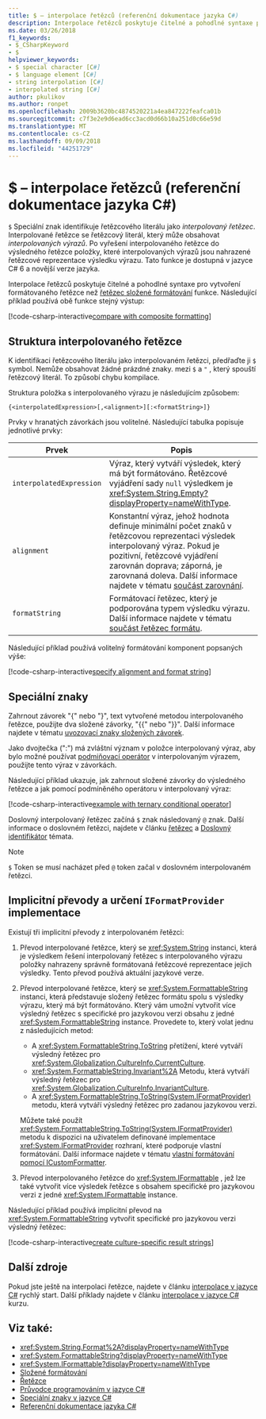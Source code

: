 ```yaml
---
title: $ – interpolace řetězců (referenční dokumentace jazyka C#)
description: Interpolace řetězců poskytuje čitelné a pohodlné syntaxe pro formátování výstupní řetězec než tradiční řetězec složené formátování.
ms.date: 03/26/2018
f1_keywords:
- $_CSharpKeyword
- $
helpviewer_keywords:
- $ special character [C#]
- $ language element [C#]
- string interpolation [C#]
- interpolated string [C#]
author: pkulikov
ms.author: ronpet
ms.openlocfilehash: 2009b3620bc4874520221a4ea847222feafca01b
ms.sourcegitcommit: c7f3e2e9d6ead6cc3acd0d66b10a251d0c66e59d
ms.translationtype: MT
ms.contentlocale: cs-CZ
ms.lasthandoff: 09/09/2018
ms.locfileid: "44251729"
---
```

# <a name="---string-interpolation-c-reference"></a>$ – interpolace řetězců (referenční dokumentace jazyka C#)

`$` Speciální znak identifikuje řetězcového literálu jako *interpolovaný řetězec*. Interpolované řetězce se řetězcový literál, který může obsahovat *interpolovaných výrazů*. Po vyřešení interpolovaného řetězce do výsledného řetězce položky, které interpolovaných výrazů jsou nahrazené řetězcové reprezentace výsledku výrazu. Tato funkce je dostupná v jazyce C# 6 a novější verze jazyka.

Interpolace řetězců poskytuje čitelné a pohodlné syntaxe pro vytvoření formátovaného řetězce než [řetězec složené formátování](../../../standard/base-types/composite-formatting.md) funkce. Následující příklad používá obě funkce stejný výstup:

[!code-csharp-interactive[compare with composite formatting](../../../../samples/snippets/csharp/language-reference/tokens/string-interpolation.cs#1)]

## <a name="structure-of-an-interpolated-string"></a>Struktura interpolovaného řetězce

K identifikaci řetězcového literálu jako interpolovaném řetězci, předřaďte ji `$` symbol. Nemůže obsahovat žádné prázdné znaky. mezi `$` a `"` , který spouští řetězcový literál. To způsobí chybu kompilace.

Struktura položka s interpolovaného výrazu je následujícím způsobem:

```
{<interpolatedExpression>[,<alignment>][:<formatString>]}
```

Prvky v hranatých závorkách jsou volitelné. Následující tabulka popisuje jednotlivé prvky:

|Prvek|Popis|
|-------------|-----------------|
|`interpolatedExpression`|Výraz, který vytváří výsledek, který má být formátováno. Řetězcové vyjádření sady `null` výsledkem je <xref:System.String.Empty?displayProperty=nameWithType>.|
|`alignment`|Konstantní výraz, jehož hodnota definuje minimální počet znaků v řetězcovou reprezentaci výsledek interpolovaný výraz. Pokud je pozitivní, řetězcové vyjádření zarovnán doprava; záporná, je zarovnaná doleva. Další informace najdete v tématu [součást zarovnání](../../../standard/base-types/composite-formatting.md#alignment-component).|
|`formatString`|Formátovací řetězec, který je podporována typem výsledku výrazu. Další informace najdete v tématu [součást řetězec formátu](../../../standard/base-types/composite-formatting.md#format-string-component).|

Následující příklad používá volitelný formátování komponent popsaných výše:

[!code-csharp-interactive[specify alignment and format string](../../../../samples/snippets/csharp/language-reference/tokens/string-interpolation.cs#2)]

## <a name="special-characters"></a>Speciální znaky

Zahrnout závorek "{" nebo "}", text vytvořené metodou interpolovaného řetězce, použijte dva složené závorky, "{{" nebo "}}". Další informace najdete v tématu [uvozovací znaky složených závorek](../../../standard/base-types/composite-formatting.md#escaping-braces).

Jako dvojtečka (":") má zvláštní význam v položce interpolovaný výraz, aby bylo možné používat [podmiňovací operátor](../operators/conditional-operator.md) v interpolovaným výrazem, použijte tento výraz v závorkách.

Následující příklad ukazuje, jak zahrnout složené závorky do výsledného řetězce a jak pomocí podmíněného operátoru v interpolovaný výraz:

[!code-csharp-interactive[example with ternary conditional operator](../../../../samples/snippets/csharp/language-reference/tokens/string-interpolation.cs#3)]

Doslovný interpolovaný řetězec začíná `$` znak následovaný `@` znak. Další informace o doslovném řetězci, najdete v článku [řetězec](../keywords/string.md) a [Doslovný identifikátor](verbatim.md) témata.

> [!NOTE]
> `$` Token se musí nacházet před `@` token začal v doslovném interpolovaném řetězci.

## <a name="implicit-conversions-and-specifying-iformatprovider-implementation"></a>Implicitní převody a určení `IFormatProvider` implementace

Existují tři implicitní převody z interpolovaném řetězci:

1. Převod interpolované řetězce, který se <xref:System.String> instanci, která je výsledkem řešení interpolovaný řetězec s interpolovaného výrazu položky nahrazeny správně formátovaná řetězcové reprezentace jejich výsledky. Tento převod používá aktuální jazykové verze.

1. Převod interpolované řetězce, který se <xref:System.FormattableString> instanci, která představuje složený řetězec formátu spolu s výsledky výrazu, který má být formátováno. Který vám umožní vytvořit více výsledný řetězec s specifické pro jazykovou verzi obsahu z jedné <xref:System.FormattableString> instance. Provedete to, který volat jednu z následujících metod:

      - A <xref:System.FormattableString.ToString> přetížení, které vytváří výsledný řetězec pro <xref:System.Globalization.CultureInfo.CurrentCulture>.
      - <xref:System.FormattableString.Invariant%2A> Metodu, která vytváří výsledný řetězec pro <xref:System.Globalization.CultureInfo.InvariantCulture>.
      - A <xref:System.FormattableString.ToString(System.IFormatProvider)> metodu, která vytváří výsledný řetězec pro zadanou jazykovou verzi.

    Můžete také použít <xref:System.FormattableString.ToString(System.IFormatProvider)> metodu k dispozici na uživatelem definované implementace <xref:System.IFormatProvider> rozhraní, které podporuje vlastní formátování. Další informace najdete v tématu [vlastní formátování pomocí ICustomFormatter](../../../standard/base-types/formatting-types.md#custom-formatting-with-icustomformatter).

1. Převod interpolovaného řetězce do <xref:System.IFormattable> , jež lze také vytvořit více výsledek řetězce s obsahem specifické pro jazykovou verzi z jedné <xref:System.IFormattable> instance.

Následující příklad používá implicitní převod na <xref:System.FormattableString> vytvořit specifické pro jazykovou verzi výsledný řetězec:

[!code-csharp-interactive[create culture-specific result strings](../../../../samples/snippets/csharp/language-reference/tokens/string-interpolation.cs#4)]

## <a name="additional-resources"></a>Další zdroje

Pokud jste ještě na interpolaci řetězce, najdete v článku [interpolace v jazyce C#](../../quick-starts/interpolated-strings.yml) rychlý start. Další příklady najdete v článku [interpolace v jazyce C#](../../tutorials/string-interpolation.md) kurzu.

## <a name="see-also"></a>Viz také:

- <xref:System.String.Format%2A?displayProperty=nameWithType>
- <xref:System.FormattableString?displayProperty=nameWithType>
- <xref:System.IFormattable?displayProperty=nameWithType>
- [Složené formátování](../../../standard/base-types/composite-formatting.md)
- [Řetězce](../../programming-guide/strings/index.md)
- [Průvodce programováním v jazyce C#](../../programming-guide/index.md)
- [Speciální znaky v jazyce C#](index.md)
- [Referenční dokumentace jazyka C#](../index.md)
